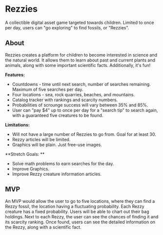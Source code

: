 # Rezzies 

A collectible digital asset game targeted towards children. Limited to once per day, users can "go exploring" to find fossils, or "Rezzies". 

## About

Rezzies creates a platform for children to become interested in science and the natural world. It allows them to learn about past and current plants and animals, along with some important scientific facts. Additionally, it's fun!

**Features:** 

+ Countdowns - time until next search, number of searches remaining. Maximum of five searches per day.
+ Four locations - sea, rock quarries, beaches, and mountains.
+ Catalog tracker with rankings and scarcity numbers.
+ Probabilities of scrounge success will vary between 35% and 85%.
+ User can "pay $4" up to once per day for a "search tip" to search again, with a guaranteed five creatures to be found.

**Limitations:**

+ Will not have a large number of Rezzies to go from. Goal for at least 30.
+ Rezzy articles will be limited.
+ Graphics will be plain. Just free-use images. 

**Stretch Goals: **

+ Solve math problems to earn searches for the day.
+ Improve Graphics.
+ Improve Rezzy creature information articles. 

## MVP

An MVP would allow the user to go to five locations, where they can find a Rezzy fossil, the location having a fluctuating probability. Each Rezzy creature has a fixed probability. Users will be able to chart out their bag holdings. Next to each Rezzy, the user can see the chances of finding it and its scarcity ranking. Once found, users can see the detailed information on the Rezzy, along with a scientific fact. 
